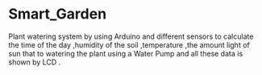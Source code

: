 # Smart_Garden
Plant watering system by using Arduino and different sensors to calculate the time of the day ,humidity of the soil ,temperature ,the amount light of sun that to watering the plant using a Water Pump and all these data is shown by LCD .
